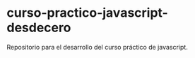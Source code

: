 # curso-practico-javascript-desdecero
Repositorio para el desarrollo del curso práctico de javascript.
